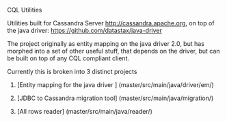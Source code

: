 CQL Utilities

Utilities built for Cassandra Server http://cassandra.apache.org, on top of the java driver: https://github.com/datastax/java-driver

The project originally as entity mapping on the java driver 2.0, but has morphed into a set of other useful stuff, that depends on the driver, but can be built on top of any CQL compliant client.

Currently this is broken into 3 distinct projects

1. [Entity mapping for the java driver ]
(master/src/main/java/driver/em/)

2. [JDBC to Cassandra migration tool]
(master/src/main/java/migration/)

3. [All rows reader]
(master/src/main/java/reader/)
